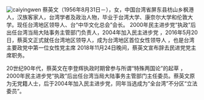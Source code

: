 ![caiyingwen](cai.jpg)
蔡英文（1956年8月31日－），女，中国台湾省屏东县枋山乡枫港人，汉族客家人，台湾学者及政治人物，毕业于台湾大学、康奈尔大学和伦敦大学。现任台湾地区领导人、台“中华文化总会”会长。
2000年民主进步党“执政”后出任台湾当局大陆事务主管部门负责人，2004年加入民主进步党 ，2016年5月20日，蔡英文正式就任台湾地区领导人，成为台湾地区首位女性领导人 ，也是台湾主要政党中第一位女性党主席
2018年11月24日晚间，蔡英文宣布辞去民进党党主席职务。

20世纪90年代，蔡英文在李登辉执政时期曾参与所谓“特殊两国论”的起草 ，2000年民主进步党“执政”后出任台湾当局大陆事务主管部门主任委员。蔡英文原为无党籍人士，后于2004年加入民主进步党，同年当选成为“全台湾”不分区“立法委员”。
